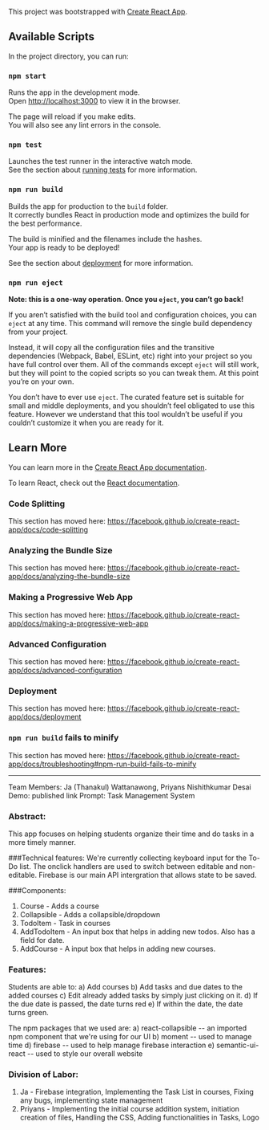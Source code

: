 This project was bootstrapped with [Create React App](https://github.com/facebook/create-react-app).

## Available Scripts

In the project directory, you can run:

### `npm start`

Runs the app in the development mode.<br>
Open [http://localhost:3000](http://localhost:3000) to view it in the browser.

The page will reload if you make edits.<br>
You will also see any lint errors in the console.

### `npm test`

Launches the test runner in the interactive watch mode.<br>
See the section about [running tests](https://facebook.github.io/create-react-app/docs/running-tests) for more information.

### `npm run build`

Builds the app for production to the `build` folder.<br>
It correctly bundles React in production mode and optimizes the build for the best performance.

The build is minified and the filenames include the hashes.<br>
Your app is ready to be deployed!

See the section about [deployment](https://facebook.github.io/create-react-app/docs/deployment) for more information.

### `npm run eject`

**Note: this is a one-way operation. Once you `eject`, you can’t go back!**

If you aren’t satisfied with the build tool and configuration choices, you can `eject` at any time. This command will remove the single build dependency from your project.

Instead, it will copy all the configuration files and the transitive dependencies (Webpack, Babel, ESLint, etc) right into your project so you have full control over them. All of the commands except `eject` will still work, but they will point to the copied scripts so you can tweak them. At this point you’re on your own.

You don’t have to ever use `eject`. The curated feature set is suitable for small and middle deployments, and you shouldn’t feel obligated to use this feature. However we understand that this tool wouldn’t be useful if you couldn’t customize it when you are ready for it.

## Learn More

You can learn more in the [Create React App documentation](https://facebook.github.io/create-react-app/docs/getting-started).

To learn React, check out the [React documentation](https://reactjs.org/).

### Code Splitting

This section has moved here: https://facebook.github.io/create-react-app/docs/code-splitting

### Analyzing the Bundle Size

This section has moved here: https://facebook.github.io/create-react-app/docs/analyzing-the-bundle-size

### Making a Progressive Web App

This section has moved here: https://facebook.github.io/create-react-app/docs/making-a-progressive-web-app

### Advanced Configuration

This section has moved here: https://facebook.github.io/create-react-app/docs/advanced-configuration

### Deployment

This section has moved here: https://facebook.github.io/create-react-app/docs/deployment

### `npm run build` fails to minify

This section has moved here: https://facebook.github.io/create-react-app/docs/troubleshooting#npm-run-build-fails-to-minify

--------------------------------------------------------------------------------------------------------------------------

Team Members: Ja (Thanakul) Wattanawong, Priyans Nishithkumar Desai
Demo: published link
Prompt: Task Management System 

### Abstract: 
This app focuses on helping students organize their time and do tasks in a more timely manner. 

###Technical features:
We're currently collecting keyboard input for the To-Do list. The onclick handlers are used to switch between editable and non-editable. Firebase is our main API intergration that allows state to be saved.

###Components:
1) Course - Adds a course
2) Collapsible - Adds a collapsible/dropdown 
3) TodoItem - Task in courses
4) AddTodoItem - An input box that helps in adding new todos. Also has a field for date.
5) AddCourse - A input box that helps in adding new courses.

### Features:

Students are able to:
	a) Add courses
	b) Add tasks and due dates to the added courses
	c) Edit already added tasks by simply just clicking on it. 
	d) If the due date is passed, the date turns red
	e) If within the date, the date turns green. 

The npm packages that we used are:
	a) react-collapsible -- an imported npm component that we're using for our UI
	b) moment  -- used to manage time
	d) firebase -- used to help manage firebase interaction
	e) semantic-ui-react -- used to style our overall website

### Division of Labor:

1) Ja - Firebase integration, Implementing the Task List in courses, Fixing any bugs, implementing state management
2) Priyans - Implementing the initial course addition system, initiation creation of files, Handling the CSS, Adding functionalities in Tasks, Logo


